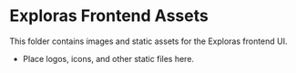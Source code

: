 # Exploras Frontend Assets

This folder contains images and static assets for the Exploras frontend UI.

- Place logos, icons, and other static files here.
